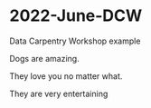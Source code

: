 # 2022-June-DCW
Data Carpentry Workshop example

Dogs are amazing.

They love you no matter what.

They are very entertaining
